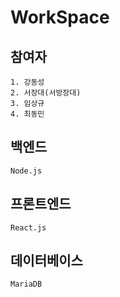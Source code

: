 # WorkSpace

## 참여자 
    1. 강동성
    2. 서장대(서방장대)
    3. 임상규
    4. 최동민
## 백엔드
    Node.js
## 프론트엔드
    React.js
## 데이터베이스
    MariaDB
